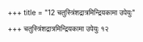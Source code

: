 +++
title = "12 चतुस्त्रिंशद्रात्रमिन्द्रियकामा उपेयुः"

+++
चतुस्त्रिंशद्रात्रमिन्द्रियकामा उपेयुः १२